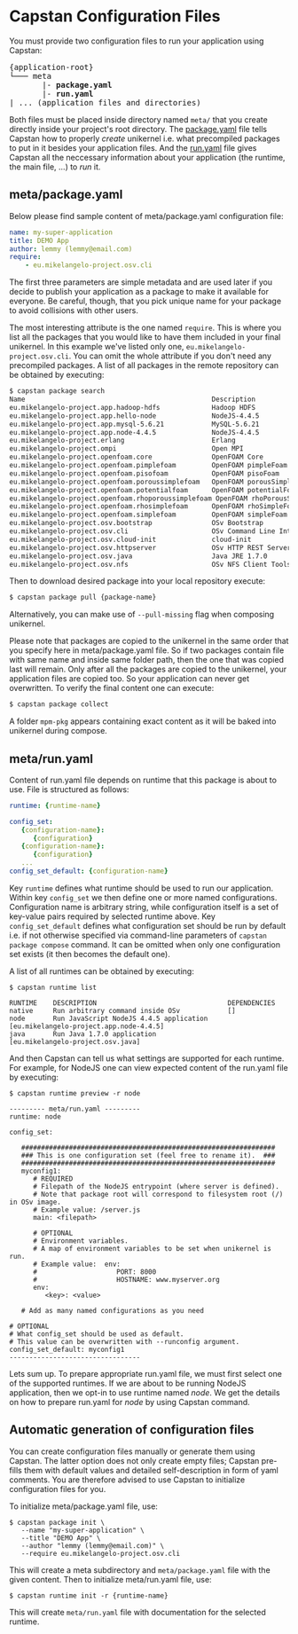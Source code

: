 # Capstan Configuration Files
You must provide two configuration files to run your application using Capstan:
<pre>
{application-root}
└─── meta
       |- <b>package.yaml</b>
       |- <b>run.yaml</b>
| ... (application files and directories)
</pre>

Both files must be placed inside directory named `meta/` that you create directly inside
your project's root directory. The [package.yaml](#metapackageyaml) file tells Capstan how to
properly *create* unikernel i.e. what precompiled packages to put in it besides your application
files. And the [run.yaml](#metarunyaml) file gives Capstan all the neccessary information about your
application (the runtime, the main file, ...) to *run* it.

## meta/package.yaml
Below please find sample content of meta/package.yaml configuration file:
```yaml
name: my-super-application
title: DEMO App
author: lemmy (lemmy@email.com)
require:
    - eu.mikelangelo-project.osv.cli
```
The first three parameters are simple metadata and are used later if you decide to publish your
application as a package to make it available for everyone. Be careful, though, that you pick unique
name for your package to avoid collisions with other users.

The most interesting attribute is the one named `require`. This is where you list all the packages
that you would like to have them included in your final unikernel. In this example we've listed only
one, `eu.mikelangelo-project.osv.cli`. You can omit the whole attribute if you don't need any
precompiled packages. A list of all packages in the remote repository can be obtained by executing:
```bash
$ capstan package search
Name                                               Description                       Version
eu.mikelangelo-project.app.hadoop-hdfs             Hadoop HDFS                       2.7.2
eu.mikelangelo-project.app.hello-node              NodeJS-4.4.5                      4.4.5
eu.mikelangelo-project.app.mysql-5.6.21            MySQL-5.6.21                      5.6.21
eu.mikelangelo-project.app.node-4.4.5              NodeJS-4.4.5                      4.4.5
eu.mikelangelo-project.erlang                      Erlang                            18.0
eu.mikelangelo-project.ompi                        Open MPI                          1.10
eu.mikelangelo-project.openfoam.core               OpenFOAM Core                     2.4.0
eu.mikelangelo-project.openfoam.pimplefoam         OpenFOAM pimpleFoam               2.4.0
eu.mikelangelo-project.openfoam.pisofoam           OpenFOAM pisoFoam                 2.4.0
eu.mikelangelo-project.openfoam.poroussimplefoam   OpenFOAM porousSimpleFoam         2.4.0
eu.mikelangelo-project.openfoam.potentialfoam      OpenFOAM potentialFoam            2.4.0
eu.mikelangelo-project.openfoam.rhoporoussimplefoam OpenFOAM rhoPorousSimpleFoam     2.4.0
eu.mikelangelo-project.openfoam.rhosimplefoam      OpenFOAM rhoSimpleFoam            2.4.0
eu.mikelangelo-project.openfoam.simplefoam         OpenFOAM simpleFoam               2.4.0
eu.mikelangelo-project.osv.bootstrap               OSv Bootstrap                     v0.24-216-g1cf8972
eu.mikelangelo-project.osv.cli                     OSv Command Line Interface        v0.24-216-g1cf8972
eu.mikelangelo-project.osv.cloud-init              cloud-init                        v0.24-216-g1cf8972
eu.mikelangelo-project.osv.httpserver              OSv HTTP REST Server              v0.24-216-g1cf8972
eu.mikelangelo-project.osv.java                    Java JRE 1.7.0                    v0.24-216-g1cf8972
eu.mikelangelo-project.osv.nfs                     OSv NFS Client Tools              v0.24-216-g1cf8972
```
Then to download desired package into your local repository execute:
```bash
$ capstan package pull {package-name}
```
Alternatively, you can make use of `--pull-missing` flag when composing unikernel.

Please note that packages are copied to the unikernel in the same order that you specify here in
meta/package.yaml file. So if two packages contain file with same name and inside same folder path,
then the one that was copied last will remain. Only after all the packages are copied to the unikernel,
your application files are copied too. So your application can never get overwritten. To verify the
final content one can execute:
```bash
$ capstan package collect
```
A folder `mpm-pkg` appears containing exact content as it will be baked into unikernel during compose.


## meta/run.yaml
Content of run.yaml file depends on runtime that this package is about to use. File is structured
as follows:
```yaml
runtime: {runtime-name}

config_set:
   {configuration-name}:
      {configuration}
   {configuration-name}:
      {configuration}
   ...
config_set_default: {configuration-name}
```
Key `runtime` defines what runtime should be used to run our application. Within key `config_set`
we then define one or more named configurations. Configuration name is arbitrary string, while
configuration itself is a set of key-value pairs required by selected runtime above.
Key `config_set_default` defines what configuration set should be run by default i.e. if not otherwise
specified via command-line parameters of `capstan package compose` command. It can be omitted when
only one configuration set exists (it then becomes the default one).

A list of all runtimes can be obtained by executing:
```
$ capstan runtime list

RUNTIME    DESCRIPTION                                 DEPENDENCIES
native     Run arbitrary command inside OSv            []
node       Run JavaScript NodeJS 4.4.5 application     [eu.mikelangelo-project.app.node-4.4.5]
java       Run Java 1.7.0 application                  [eu.mikelangelo-project.osv.java]
```
And then Capstan can tell us what settings are supported for each runtime. For example, for NodeJS
one can view expected content of the run.yaml file by executing:
```
$ capstan runtime preview -r node

--------- meta/run.yaml ---------
runtime: node

config_set:

   ################################################################
   ### This is one configuration set (feel free to rename it).  ###
   ################################################################
   myconfig1:
      # REQUIRED
      # Filepath of the NodeJS entrypoint (where server is defined).
      # Note that package root will correspond to filesystem root (/) in OSv image.
      # Example value: /server.js
      main: <filepath>

      # OPTIONAL
      # Environment variables.
      # A map of environment variables to be set when unikernel is run.
      # Example value:  env:
      #                    PORT: 8000
      #                    HOSTNAME: www.myserver.org
      env:
         <key>: <value>

   # Add as many named configurations as you need

# OPTIONAL
# What config_set should be used as default.
# This value can be overwritten with --runconfig argument.
config_set_default: myconfig1
---------------------------------
```
Lets sum up. To prepare appropriate run.yaml file, we must first select one of the supported runtimes.
If we are about to be running NodeJS application, then we opt-in to use runtime named *node*. We get
the details on how to prepare run.yaml for *node* by using Capstan command.


## Automatic generation of configuration files
You can create configuration files manually or generate them using Capstan. The latter option does
not only create empty files; Capstan pre-fills them with default values and detailed self-description
in form of yaml comments. You are therefore advised to use Capstan to initialize configuration files
for you.

To initialize meta/package.yaml file, use:
```
$ capstan package init \
   --name "my-super-application" \
   --title "DEMO App" \
   --author "lemmy (lemmy@email.com)" \
   --require eu.mikelangelo-project.osv.cli
```
This will create a meta subdirectory and ``meta/package.yaml`` file with the
given content. Then to initialize meta/run.yaml file, use:
```
$ capstan runtime init -r {runtime-name}
```
This will create ``meta/run.yaml`` file with documentation for the selected runtime.




